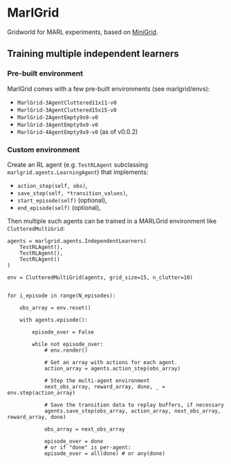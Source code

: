 # MarlGrid
Gridworld for MARL experiments, based on [MiniGrid](https://github.com/maximecb/gym-minigrid).

## Training multiple independent learners

### Pre-built environment

MarlGrid comes with a few pre-built environments (see marlgrid/envs):
- `MarlGrid-3AgentCluttered11x11-v0`
- `MarlGrid-3AgentCluttered15x15-v0`
- `MarlGrid-2AgentEmpty9x9-v0`
- `MarlGrid-3AgentEmpty9x9-v0`
- `MarlGrid-4AgentEmpty9x9-v0`
(as of v0.0.2)

### Custom environment

Create an RL agent (e.g. `TestRLAgent` subclassing `marlgrid.agents.LearningAgent`) that implements:
 - `action_step(self, obs)`,
 - `save_step(self, *transition_values)`,
 - `start_episode(self)` (optional),
 - `end_episode(self)` (optional),
 
Then multiple such agents can be trained in a MARLGrid environment like `ClutteredMultiGrid`:

```
agents = marlgrid.agents.IndependentLearners(
    TestRLAgent(),
    TestRLAgent(),
    TestRLAgent()
)

env = ClutteredMultiGrid(agents, grid_size=15, n_clutter=10)


for i_episode in range(N_episodes):

    obs_array = env.reset()

    with agents.episode():

        episode_over = False

        while not episode_over:
            # env.render()

            # Get an array with actions for each agent.
            action_array = agents.action_step(obs_array)

            # Step the multi-agent environment
            next_obs_array, reward_array, done, _ = env.step(action_array)

            # Save the transition data to replay buffers, if necessary
            agents.save_step(obs_array, action_array, next_obs_array, reward_array, done)

            obs_array = next_obs_array

            episode_over = done
            # or if "done" is per-agent:
            episode_over = all(done) # or any(done)
            
```